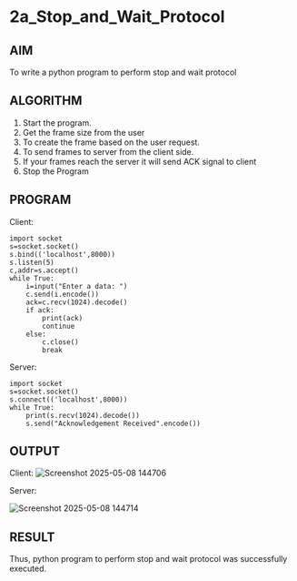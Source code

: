 # 2a_Stop_and_Wait_Protocol
## AIM 
To write a python program to perform stop and wait protocol
## ALGORITHM
1. Start the program.
2. Get the frame size from the user
3. To create the frame based on the user request.
4. To send frames to server from the client side.
5. If your frames reach the server it will send ACK signal to client
6. Stop the Program
## PROGRAM

Client:
```
import socket
s=socket.socket()
s.bind(('localhost',8000))
s.listen(5)
c,addr=s.accept()
while True:
    i=input("Enter a data: ")
    c.send(i.encode())
    ack=c.recv(1024).decode()
    if ack:
        print(ack)
        continue
    else:
        c.close()
        break
```

Server:

```
import socket
s=socket.socket()
s.connect(('localhost',8000))
while True:
    print(s.recv(1024).decode())
    s.send("Acknowledgement Received".encode())
```

## OUTPUT

Client:
![Screenshot 2025-05-08 144706](https://github.com/user-attachments/assets/1adf44b7-b351-4e87-8974-8d826c68f899)



Server:

![Screenshot 2025-05-08 144714](https://github.com/user-attachments/assets/f78b72c9-2a74-42d1-bc53-4e80dc74ef92)


## RESULT
Thus, python program to perform stop and wait protocol was successfully executed.
